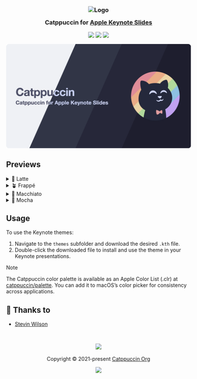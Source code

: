 <h3 align="center">
	<img src="https://raw.githubusercontent.com/catppuccin/catppuccin/main/assets/logos/exports/1544x1544_circle.png" width="100" alt="Logo"/><br/>
	<img src="https://raw.githubusercontent.com/catppuccin/catppuccin/main/assets/misc/transparent.png" height="30" width="0px"/>
	Catppuccin for <a href="https://www.apple.com/uk/keynote/">Apple Keynote Slides</a>
	<img src="https://raw.githubusercontent.com/catppuccin/catppuccin/main/assets/misc/transparent.png" height="30" width="0px"/>
</h3>

<p align="center">
	<a href="https://github.com/catppuccin/keynote-slides/stargazers"><img src="https://img.shields.io/github/stars/catppuccin/keynote-slides?colorA=363a4f&colorB=b7bdf8&style=for-the-badge"></a>
	<a href="https://github.com/catppuccin/keynote-slides/issues"><img src="https://img.shields.io/github/issues/catppuccin/keynote-slides?colorA=363a4f&colorB=f5a97f&style=for-the-badge"></a>
	<a href="https://github.com/catppuccin/keynote-slides/contributors"><img src="https://img.shields.io/github/contributors/catppuccin/keynote-slides?colorA=363a4f&colorB=a6da95&style=for-the-badge"></a>
</p>

<p align="center">
	<img src="assets/preview.webp"/>
</p>

## Previews

<details>
<summary>🌻 Latte</summary>
<img src="assets/latte.webp"/>
</details>
<details>
<summary>🪴 Frappé</summary>
<img src="assets/frappe.webp"/>
</details>
<details>
<summary>🌺 Macchiato</summary>
<img src="assets/macchiato.webp"/>
</details>
<details>
<summary>🌿 Mocha</summary>
<img src="assets/mocha.webp"/>
</details>

## Usage

To use the Keynote themes:

1. Navigate to the `themes` subfolder and download the desired `.kth` file.
2. Double-click the downloaded file to install and use the theme in your Keynote presentations.

> [!NOTE]
>  The Catppuccin color palette is available as an Apple Color List (.clr) at [catppuccin/palette](https://github.com/catppuccin/palette). You can add it to macOS’s color picker for consistency across applications.

## 💝 Thanks to

- [Stevin Wilson](https://github.com/catppuccin)

&nbsp;

<p align="center">
	<img src="https://raw.githubusercontent.com/catppuccin/catppuccin/main/assets/footers/gray0_ctp_on_line.svg?sanitize=true" />
</p>

<p align="center">
	Copyright &copy; 2021-present <a href="https://github.com/catppuccin" target="_blank">Catppuccin Org</a>
</p>

<p align="center">
	<a href="https://github.com/catppuccin/catppuccin/blob/main/LICENSE"><img src="https://img.shields.io/static/v1.svg?style=for-the-badge&label=License&message=MIT&logoColor=d9e0ee&colorA=363a4f&colorB=b7bdf8"/></a>
</p>

